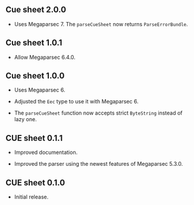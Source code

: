 ## Cue sheet 2.0.0

* Uses Megaparsec 7. The `parseCueSheet` now returns `ParseErrorBundle`.

## Cue sheet 1.0.1

* Allow Megaparsec 6.4.0.

## Cue sheet 1.0.0

* Uses Megaparsec 6.

* Adjusted the `Eec` type to use it with Megaparsec 6.

* The `parseCueSheet` function now accepts strict `ByteString` instead of
  lazy one.

## CUE sheet 0.1.1

* Improved documentation.

* Improved the parser using the newest features of Megaparsec 5.3.0.

## CUE sheet 0.1.0

* Initial release.
